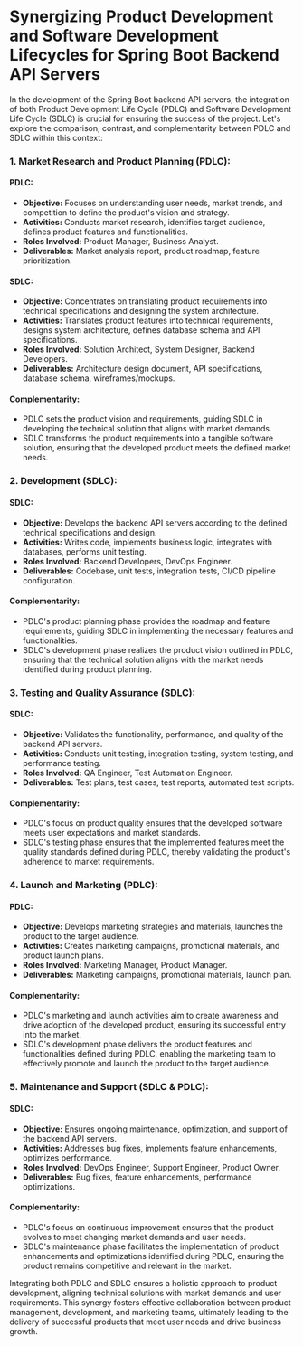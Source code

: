 # **Synergizing Product Development and Software Development Lifecycles for Spring Boot Backend API Servers**

In the development of the Spring Boot backend API servers, the integration of both Product Development Life Cycle (PDLC) and Software Development Life Cycle (SDLC) is crucial for ensuring the success of the project. Let's explore the comparison, contrast, and complementarity between PDLC and SDLC within this context:

### 1. Market Research and Product Planning (PDLC):

#### PDLC:

- **Objective:** Focuses on understanding user needs, market trends, and competition to define the product's vision and strategy.
- **Activities:** Conducts market research, identifies target audience, defines product features and functionalities.
- **Roles Involved:** Product Manager, Business Analyst.
- **Deliverables:** Market analysis report, product roadmap, feature prioritization.

#### SDLC:

- **Objective:** Concentrates on translating product requirements into technical specifications and designing the system architecture.
- **Activities:** Translates product features into technical requirements, designs system architecture, defines database schema and API specifications.
- **Roles Involved:** Solution Architect, System Designer, Backend Developers.
- **Deliverables:** Architecture design document, API specifications, database schema, wireframes/mockups.

#### Complementarity:

- PDLC sets the product vision and requirements, guiding SDLC in developing the technical solution that aligns with market demands.
- SDLC transforms the product requirements into a tangible software solution, ensuring that the developed product meets the defined market needs.

### 2. Development (SDLC):

#### SDLC:

- **Objective:** Develops the backend API servers according to the defined technical specifications and design.
- **Activities:** Writes code, implements business logic, integrates with databases, performs unit testing.
- **Roles Involved:** Backend Developers, DevOps Engineer.
- **Deliverables:** Codebase, unit tests, integration tests, CI/CD pipeline configuration.

#### Complementarity:

- PDLC's product planning phase provides the roadmap and feature requirements, guiding SDLC in implementing the necessary features and functionalities.
- SDLC's development phase realizes the product vision outlined in PDLC, ensuring that the technical solution aligns with the market needs identified during product planning.

### 3. Testing and Quality Assurance (SDLC):

#### SDLC:

- **Objective:** Validates the functionality, performance, and quality of the backend API servers.
- **Activities:** Conducts unit testing, integration testing, system testing, and performance testing.
- **Roles Involved:** QA Engineer, Test Automation Engineer.
- **Deliverables:** Test plans, test cases, test reports, automated test scripts.

#### Complementarity:

- PDLC's focus on product quality ensures that the developed software meets user expectations and market standards.
- SDLC's testing phase ensures that the implemented features meet the quality standards defined during PDLC, thereby validating the product's adherence to market requirements.

### 4. Launch and Marketing (PDLC):

#### PDLC:

- **Objective:** Develops marketing strategies and materials, launches the product to the target audience.
- **Activities:** Creates marketing campaigns, promotional materials, and product launch plans.
- **Roles Involved:** Marketing Manager, Product Manager.
- **Deliverables:** Marketing campaigns, promotional materials, launch plan.

#### Complementarity:

- PDLC's marketing and launch activities aim to create awareness and drive adoption of the developed product, ensuring its successful entry into the market.
- SDLC's development phase delivers the product features and functionalities defined during PDLC, enabling the marketing team to effectively promote and launch the product to the target audience.

### 5. Maintenance and Support (SDLC & PDLC):

#### SDLC:

- **Objective:** Ensures ongoing maintenance, optimization, and support of the backend API servers.
- **Activities:** Addresses bug fixes, implements feature enhancements, optimizes performance.
- **Roles Involved:** DevOps Engineer, Support Engineer, Product Owner.
- **Deliverables:** Bug fixes, feature enhancements, performance optimizations.

#### Complementarity:

- PDLC's focus on continuous improvement ensures that the product evolves to meet changing market demands and user needs.
- SDLC's maintenance phase facilitates the implementation of product enhancements and optimizations identified during PDLC, ensuring the product remains competitive and relevant in the market.

Integrating both PDLC and SDLC ensures a holistic approach to product development, aligning technical solutions with market demands and user requirements. This synergy fosters effective collaboration between product management, development, and marketing teams, ultimately leading to the delivery of successful products that meet user needs and drive business growth.
